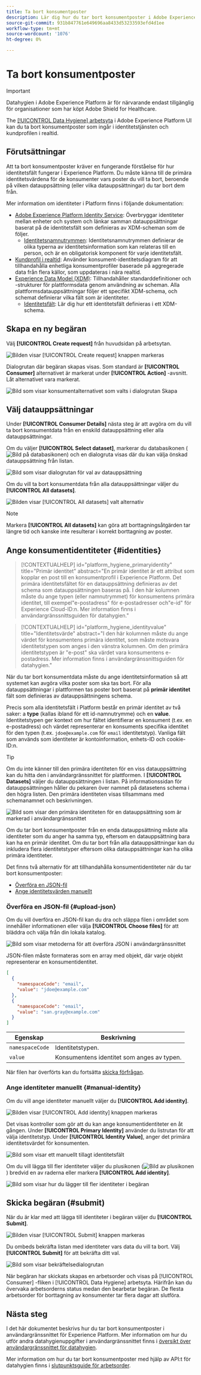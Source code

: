 ```yaml
---
title: Ta bort konsumentposter
description: Lär dig hur du tar bort konsumentposter i Adobe Experience Platform användargränssnitt.
source-git-commit: 931b847761e649696aa8433d53233593efd4d1ee
workflow-type: tm+mt
source-wordcount: '1076'
ht-degree: 0%

---
```


# Ta bort konsumentposter

>[!IMPORTANT]
>
>Datahygien i Adobe Experience Platform är för närvarande endast tillgänglig för organisationer som har köpt Adobe Shield for Healthcare.

The [[!UICONTROL Data Hygiene] arbetsyta](./overview.md) i Adobe Experience Platform UI kan du ta bort konsumentposter som ingår i identitetstjänsten och kundprofilen i realtid.

## Förutsättningar

Att ta bort konsumentposter kräver en fungerande förståelse för hur identitetsfält fungerar i Experience Platform. Du måste känna till de primära identitetsvärdena för de konsumenter vars poster du vill ta bort, beroende på vilken datauppsättning (eller vilka datauppsättningar) du tar bort dem från.

Mer information om identiteter i Platform finns i följande dokumentation:

* [Adobe Experience Platform Identity Service](../../identity-service/home.md): Överbryggar identiteter mellan enheter och system och länkar samman datauppsättningar baserat på de identitetsfält som definieras av XDM-scheman som de följer.
   * [Identitetsnamnutrymmen](../../identity-service/namespaces.md): Identitetsnamnutrymmen definierar de olika typerna av identitetsinformation som kan relateras till en person, och är en obligatorisk komponent för varje identitetsfält.
* [Kundprofil i realtid](../../profile/home.md): Använder konsument-identitetsdiagram för att tillhandahålla enhetliga konsumentprofiler baserade på aggregerade data från flera källor, som uppdateras i nära realtid.
* [Experience Data Model (XDM)](../../xdm/home.md): Tillhandahåller standarddefinitioner och -strukturer för plattformsdata genom användning av scheman. Alla plattformsdatauppsättningar följer ett specifikt XDM-schema, och schemat definierar vilka fält som är identiteter.
   * [Identitetsfält](../../xdm/ui/fields/identity.md): Lär dig hur ett identitetsfält definieras i ett XDM-schema.

## Skapa en ny begäran

Välj **[!UICONTROL Create request]** från huvudsidan på arbetsytan.

![Bilden visar [!UICONTROL Create request] knappen markeras](../images/ui/delete-consumer/create-request-button.png)

Dialogrutan där begäran skapas visas. Som standard är **[!UICONTROL Consumer]** alternativet är markerat under **[!UICONTROL Action]** -avsnitt. Låt alternativet vara markerat.

![Bild som visar konsumentalternativet som valts i dialogrutan Skapa](../images/ui/delete-consumer/consumer-action.png)

## Välj datauppsättningar

Under **[!UICONTROL Consumer Details]** nästa steg är att avgöra om du vill ta bort konsumentdata från en enskild datauppsättning eller alla datauppsättningar.

Om du väljer **[!UICONTROL Select dataset]**, markerar du databasikonen (![Bild på databasikonen](../images/ui/delete-consumer/database-icon.png)) och en dialogruta visas där du kan välja önskad datauppsättning från listan.

![Bild som visar dialogrutan för val av datauppsättning](../images/ui/delete-consumer/select-dataset.png)

Om du vill ta bort konsumentdata från alla datauppsättningar väljer du **[!UICONTROL All datasets]**.

![Bilden visar [!UICONTROL All datasets] valt alternativ](../images/ui/delete-consumer/all-datasets.png)

>[!NOTE]
>
>Markera **[!UICONTROL All datasets]** kan göra att borttagningsåtgärden tar längre tid och kanske inte resulterar i korrekt borttagning av poster.

## Ange konsumentidentiteter {#identities}

>[!CONTEXTUALHELP]
>id="platform_hygiene_primaryidentity"
>title="Primär identitet"
>abstract="En primär identitet är ett attribut som kopplar en post till en konsumentprofil i Experience Platform. Det primära identitetsfältet för en datauppsättning definieras av det schema som datauppsättningen baseras på. I den här kolumnen måste du ange typen (eller namnutrymmet) för konsumentens primära identitet, till exempel&quot;e-postadress&quot; för e-postadresser och&quot;e-id&quot; för Experience Cloud-ID:n. Mer information finns i användargränssnittsguiden för datahygien."

>[!CONTEXTUALHELP]
>id="platform_hygiene_identityvalue"
>title="Identitetsvärde"
>abstract="I den här kolumnen måste du ange värdet för konsumentens primära identitet, som måste motsvara identitetstypen som anges i den vänstra kolumnen. Om den primära identitetstypen är &quot;e-post&quot; ska värdet vara konsumentens e-postadress. Mer information finns i användargränssnittsguiden för datahygien."

När du tar bort konsumentdata måste du ange identitetsinformation så att systemet kan avgöra vilka poster som ska tas bort. För alla datauppsättningar i plattformen tas poster bort baserat på **primär identitet** fält som definieras av datauppsättningens schema.

Precis som alla identitetsfält i Platform består en primär identitet av två saker: a **type** (kallas ibland för ett id-namnutrymme) och en **value**. Identitetstypen ger kontext om hur fältet identifierar en konsument (t.ex. en e-postadress) och värdet representerar en konsuments specifika identitet för den typen (t.ex. `jdoe@example.com` för `email` identitetstyp).  Vanliga fält som används som identiteter är kontoinformation, enhets-ID och cookie-ID:n.

>[!TIP]
>
>Om du inte känner till den primära identiteten för en viss datauppsättning kan du hitta den i användargränssnittet för plattformen. I **[!UICONTROL Datasets]** väljer du datauppsättningen i listan. På informationssidan för datauppsättningen håller du pekaren över namnet på datasetens schema i den högra listen. Den primära identiteten visas tillsammans med schemanamnet och beskrivningen.
>
>![Bild som visar den primära identiteten för en datauppsättning som är markerad i användargränssnittet](../images/ui/delete-consumer/dataset-primary-identity.png)

Om du tar bort konsumentposter från en enda datauppsättning måste alla identiteter som du anger ha samma typ, eftersom en datauppsättning bara kan ha en primär identitet. Om du tar bort från alla datauppsättningar kan du inkludera flera identitetstyper eftersom olika datauppsättningar kan ha olika primära identiteter.

Det finns två alternativ för att tillhandahålla konsumentidentiteter när du tar bort konsumentposter:

* [Överföra en JSON-fil](#upload-json)
* [Ange identitetsvärden manuellt](#manual-identity)

### Överföra en JSON-fil {#upload-json}

Om du vill överföra en JSON-fil kan du dra och släppa filen i området som innehåller informationen eller välja **[!UICONTROL Choose files]** för att bläddra och välja från din lokala katalog.

![Bild som visar metoderna för att överföra JSON i användargränssnittet](../images/ui/delete-consumer/upload-json.png)

JSON-filen måste formateras som en array med objekt, där varje objekt representerar en konsumentidentitet.

```json
[
  {
    "namespaceCode": "email",
    "value": "jdoe@example.com"
  },
  {
    "namespaceCode": "email",
    "value": "san.gray@example.com"
  }
]
```

| Egenskap | Beskrivning |
| --- | --- |
| `namespaceCode` | Identitetstypen. |
| `value` | Konsumentens identitet som anges av typen. |

När filen har överförts kan du fortsätta [skicka förfrågan](#submit).

### Ange identiteter manuellt {#manual-identity}

Om du vill ange identiteter manuellt väljer du **[!UICONTROL Add identity]**.

![Bilden visar [!UICONTROL Add identity] knappen markeras](../images/ui/delete-consumer/add-identity.png)

Det visas kontroller som gör att du kan ange konsumentidentiteter en åt gången. Under **[!UICONTROL Primary Identity]** använder du listrutan för att välja identitetstyp. Under **[!UICONTROL Identity Value]**, anger det primära identitetsvärdet för konsumenten.

![Bild som visar ett manuellt tillagt identitetsfält](../images/ui/delete-consumer/identity-added.png)

Om du vill lägga till fler identiteter väljer du plusikonen (![Bild av plusikonen](../images/ui/delete-consumer/plus-icon.png)) bredvid en av raderna eller markera **[!UICONTROL Add identity]**.

![Bild som visar hur du lägger till fler identiteter i begäran](../images/ui/delete-consumer/more-identities.png)

## Skicka begäran (#submit)

När du är klar med att lägga till identiteter i begäran väljer du **[!UICONTROL Submit]**.

![Bilden visar [!UICONTROL Submit] knappen markeras](../images/ui/delete-consumer/submit.png)

Du ombeds bekräfta listan med identiteter vars data du vill ta bort. Välj **[!UICONTROL Submit]** för att bekräfta ditt val.

![Bild som visar bekräftelsedialogrutan](../images/ui/delete-consumer/confirm-request.png)

När begäran har skickats skapas en arbetsorder och visas på [!UICONTROL Consumer] -fliken i [!UICONTROL Data Hygiene] arbetsyta. Härifrån kan du övervaka arbetsorderns status medan den bearbetar begäran. De flesta arbetsorder för borttagning av konsumenter tar flera dagar att slutföra.

## Nästa steg

I det här dokumentet beskrivs hur du tar bort konsumentposter i användargränssnittet för Experience Platform. Mer information om hur du utför andra datahygienuppgifter i användargränssnittet finns i [översikt över användargränssnittet för datahygien](./overview.md).

Mer information om hur du tar bort konsumentposter med hjälp av API:t för datahygien finns i [slutpunktsguide för arbetsorder](../api/workorder.md).
